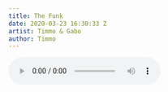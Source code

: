 ```yaml
---
title: The Funk
date: 2020-03-23 16:30:33 Z
artist: Timmo & Gabo
author: Timmo
---
```


<div class="audio-container">

<audio controls>
  <source src="https://www.dropbox.com/s/j1y7zo77pwp7q4o/The%20Funk.mp3?raw=1" type="audio/mpeg">
Your browser does not support the audio element.
</audio>

</div>
